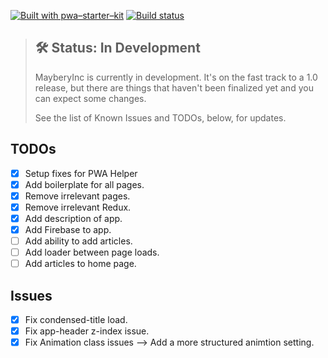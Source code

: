 [![Built with pwa–starter–kit](https://img.shields.io/badge/built_with-pwa–starter–kit_-blue.svg)](https://github.com/Polymer/pwa-starter-kit "Built with pwa–starter–kit")
[![Build status](https://api.travis-ci.org/Polymer/pwa-starter-kit.svg?branch=master)](https://travis-ci.org/Polymer/pwa-starter-kit)

> ## 🛠 Status: In Development
> MayberyInc is currently in development. It's on the fast track to a 1.0 release, but there are things that haven't been finalized yet and you can expect some changes.
>
> See the list of Known Issues and TODOs, below, for updates.

## TODOs

- [x] Setup fixes for PWA Helper
- [x] Add boilerplate for all pages.
- [x] Remove irrelevant pages.
- [x] Remove irrelevant Redux.
- [x] Add description of app.
- [x] Add Firebase to app.
- [ ] Add ability to add articles.
- [ ] Add loader between page loads.
- [ ] Add articles to home page.
## Issues
- [x] Fix condensed-title load.
- [x] Fix app-header z-index issue.
- [x] Fix Animation class issues --> Add a more structured animtion setting.